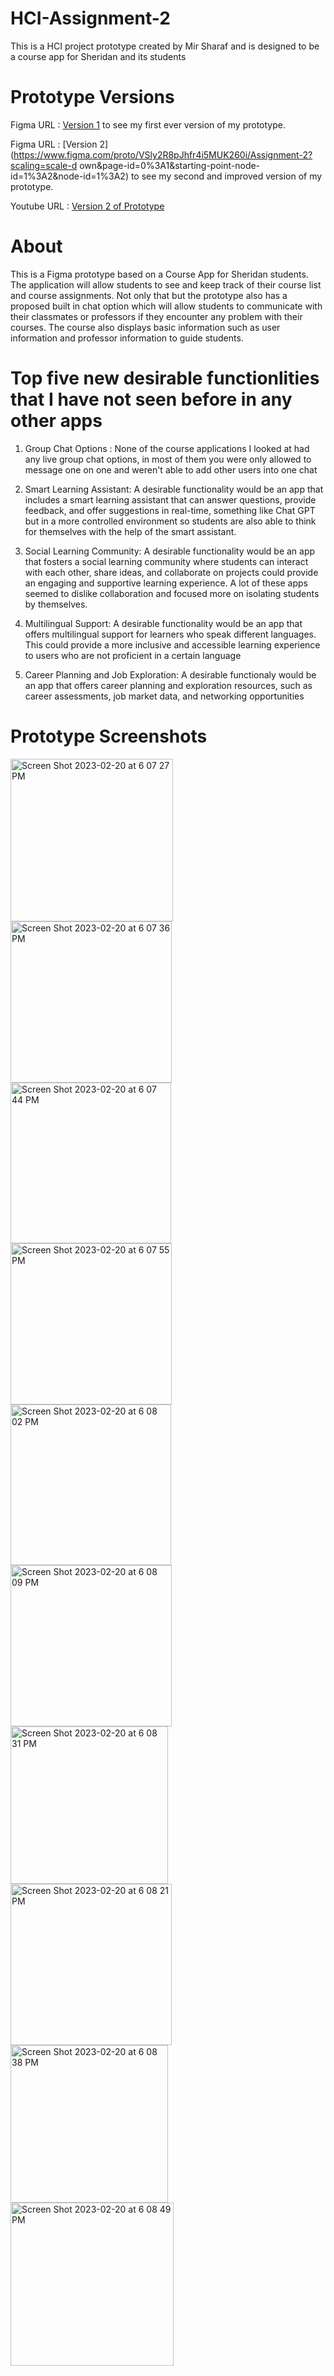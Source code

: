 # HCI-Assignment-2

This is a HCI project prototype created by Mir Sharaf and is designed to be a course app for Sheridan and its students

# Prototype Versions

Figma URL : [Version 1](https://www.figma.com/file/pJ6xMYoYC5UEc8oDKEPGnr/Course-App?t=ou0R13FNr7V2FfXJ-6) to see my first ever version of my prototype.

Figma URL : [Version 2](https://www.figma.com/proto/VSly2R8pJhfr4i5MUK260i/Assignment-2?scaling=scale-d
own&page-id=0%3A1&starting-point-node-id=1%3A2&node-id=1%3A2) to see my second and improved version of my prototype.

Youtube URL : [Version 2 of Prototype](https://youtu.be/LSv0sOdq9Ds)

# About 

This is a Figma prototype based on a Course App for Sheridan students. The application will allow students to see and keep track of their course list and course assignments. Not only that but the prototype also has a proposed built in chat option which will allow students to communicate with their classmates or professors if they encounter any problem with their courses. The course also displays basic information such as user information and professor information to guide students.

# Top five new desirable functionlities that I have not seen before in any other apps

1. Group Chat Options : None of the course applications I looked at had any live group chat options, in most of them you were only allowed to message one on one and weren't able to add other users into one chat

2. Smart Learning Assistant: A desirable functionality would be an  app that includes a smart learning assistant that can answer questions, provide feedback, and offer suggestions in real-time, something like Chat GPT but in a more controlled environment so students are also able to think for themselves with the help of the smart assistant. 

3. Social Learning Community: A desirable functionality would be an app that fosters a social learning community where students can interact with each other, share ideas, and collaborate on projects could provide an engaging and supportive learning experience. A lot of these apps seemed to dislike collaboration and focused more on isolating students by themselves. 

4. Multilingual Support: A desirable functionality would be an app that offers multilingual support for learners who speak different languages. This could provide a more inclusive and accessible learning experience to users who are not proficient in a certain language

5. Career Planning and Job Exploration: A desirable functionaly would be an app that offers career planning and exploration resources, such as career assessments, job market data, and networking opportunities

# Prototype Screenshots

<img width="260" alt="Screen Shot 2023-02-20 at 6 07 27 PM" src="https://user-images.githubusercontent.com/84856562/220211677-dad864d7-a05f-4a14-8896-fe17ad5aa3d1.png">
<img width="258" alt="Screen Shot 2023-02-20 at 6 07 36 PM" src="https://user-images.githubusercontent.com/84856562/220211750-bc142afd-caa7-4609-8069-8216e67d6ac0.png">
<img width="257" alt="Screen Shot 2023-02-20 at 6 07 44 PM" src="https://user-images.githubusercontent.com/84856562/220211815-b9469a95-fc40-45f9-90e5-ced9db423326.png">
<img width="258" alt="Screen Shot 2023-02-20 at 6 07 55 PM" src="https://user-images.githubusercontent.com/84856562/220211821-3270aaf6-08a6-4828-8977-9a25efb53435.png">
<img width="257" alt="Screen Shot 2023-02-20 at 6 08 02 PM" src="https://user-images.githubusercontent.com/84856562/220211829-fe57a89d-b27a-43ba-b957-2f54c6586c04.png">
<img width="258" alt="Screen Shot 2023-02-20 at 6 08 09 PM" src="https://user-images.githubusercontent.com/84856562/220211836-cfdc488a-4cb7-4ed9-b391-4538cf4fe403.png">
<img width="252" alt="Screen Shot 2023-02-20 at 6 08 31 PM" src="https://user-images.githubusercontent.com/84856562/220211860-09c16d47-49ff-4ab6-98ae-362942a35bd4.png">
<img width="258" alt="Screen Shot 2023-02-20 at 6 08 21 PM" src="https://user-images.githubusercontent.com/84856562/220211955-5a540e84-c068-4a65-b4b8-c1dd1866fd88.png">

<img width="252" alt="Screen Shot 2023-02-20 at 6 08 38 PM" src="https://user-images.githubusercontent.com/84856562/220211971-86eb4a62-5d9b-4f0a-9c78-d2ebc45a0db1.png">
<img width="261" alt="Screen Shot 2023-02-20 at 6 08 49 PM" src="https://user-images.githubusercontent.com/84856562/220211980-c47e8f93-a770-442c-b87e-0e204e7369cc.png">
